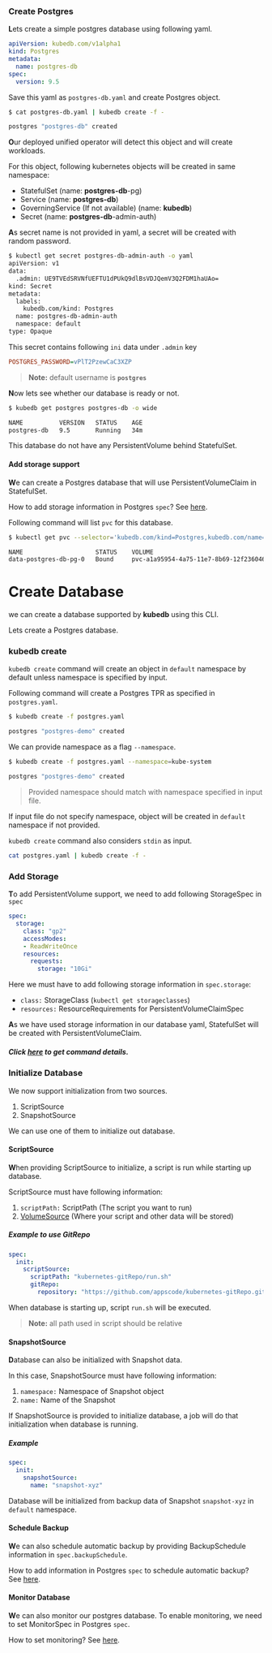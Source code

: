 ### Create Postgres

**L**ets create a simple postgres database using following yaml.

```yaml
apiVersion: kubedb.com/v1alpha1
kind: Postgres
metadata:
  name: postgres-db
spec:
  version: 9.5
```

Save this yaml as `postgres-db.yaml` and create Postgres object.

```bash
$ cat postgres-db.yaml | kubedb create -f -

postgres "postgres-db" created
```

**O**ur deployed unified operator will detect this object and will create workloads.

For this object, following kubernetes objects will be created in same namespace:
* StatefulSet (name: **postgres-db**-pg)
* Service (name: **postgres-db**)
* GoverningService (If not available) (name: **kubedb**)
* Secret (name: **postgres-db**-admin-auth)

**A**s secret name is not provided in yaml, a secret will be created with random password.

```bash
$ kubectl get secret postgres-db-admin-auth -o yaml
apiVersion: v1
data:
  .admin: UE9TVEdSRVNfUEFTU1dPUkQ9dlBsVDJQemV3Q2FDM1haUAo=
kind: Secret
metadata:
  labels:
    kubedb.com/kind: Postgres
  name: postgres-db-admin-auth
  namespace: default
type: Opaque
```

This secret contains following `ini` data under `.admin` key

```ini
POSTGRES_PASSWORD=vPlT2PzewCaC3XZP
```
> **Note:** default username is **`postgres`**

**N**ow lets see whether our database is ready or not.

```bash
$ kubedb get postgres postgres-db -o wide

NAME          VERSION   STATUS    AGE
postgres-db   9.5       Running   34m
```

This database do not have any PersistentVolume behind StatefulSet.

#### Add storage support

**W**e can create a Postgres database that will use PersistentVolumeClaim in StatefulSet.

How to add storage information in Postgres `spec`? See [here](../support-storage.md).

Following command will list `pvc` for this database.

```bash
$ kubectl get pvc --selector='kubedb.com/kind=Postgres,kubedb.com/name=postgres-db'

NAME                    STATUS    VOLUME                                     CAPACITY   ACCESSMODES   AGE
data-postgres-db-pg-0   Bound     pvc-a1a95954-4a75-11e7-8b69-12f236046fba   10Gi       RWO           2m
```









# Create Database

we can create a database supported by **kubedb** using this CLI.

Lets create a Postgres database.

### kubedb create

`kubedb create` command will create an object in `default` namespace by default unless namespace is specified by input.

Following command will create a Postgres TPR as specified in `postgres.yaml`.

```bash
$ kubedb create -f postgres.yaml

postgres "postgres-demo" created
```

We can provide namespace as a flag `--namespace`.

```bash
$ kubedb create -f postgres.yaml --namespace=kube-system

postgres "postgres-demo" created
```

> Provided namespace should match with namespace specified in input file.

If input file do not specify namespace, object will be created in `default` namespace if not provided.


`kubedb create` command also considers `stdin` as input.

```bash
cat postgres.yaml | kubedb create -f -
```

### Add Storage

**T**o add PersistentVolume support, we need to add following StorageSpec in `spec`

```yaml
spec:
  storage:
    class: "gp2"
    accessModes:
    - ReadWriteOnce
    resources:
      requests:
        storage: "10Gi"
```

Here we must have to add following storage information in `spec.storage`:

* `class:` StorageClass (`kubectl get storageclasses`)
* `resources:` ResourceRequirements for PersistentVolumeClaimSpec

**A**s we have used storage information in our database yaml, StatefulSet will be created with PersistentVolumeClaim.


##### Click [here](../reference/create.md) to get command details.

### Initialize Database

We now support initialization from two sources.

1. ScriptSource
2. SnapshotSource

We can use one of them to initialize out database.

#### ScriptSource

**W**hen providing ScriptSource to initialize,
a script is run while starting up database.

ScriptSource must have following information:
1. `scriptPath:` ScriptPath (The script you want to run)
2. [VolumeSource](https://kubernetes.io/docs/concepts/storage/volumes/#types-of-volumes) (Where your script and other data will be stored)

##### Example to use GitRepo

```yaml
spec:
  init:
    scriptSource:
      scriptPath: "kubernetes-gitRepo/run.sh"
      gitRepo:
        repository: "https://github.com/appscode/kubernetes-gitRepo.git"
```
When database is starting up, script `run.sh` will be executed.

> **Note:** all path used in script should be relative

#### SnapshotSource

**D**atabase can also be initialized with Snapshot data.

In this case, SnapshotSource must have following information:
1. `namespace:` Namespace of Snapshot object
2. `name:` Name of the Snapshot

If SnapshotSource is provided to initialize database,
a job will do that initialization when database is running.

##### Example

```yaml
spec:
  init:
    snapshotSource:
      name: "snapshot-xyz"
```

Database will be initialized from backup data of Snapshot `snapshot-xyz` in `default` namespace.





























#### Schedule Backup

**W**e can also schedule automatic backup by providing BackupSchedule information in `spec.backupSchedule`.

How to add information in Postgres `spec` to schedule automatic backup? See [here](../schedule-backup.md).


#### Monitor Database

**W**e can also monitor our postgres database.
To enable monitoring, we need to set MonitorSpec in Postgres `spec`.

How to set monitoring? See [here](../monitor-database.md).

